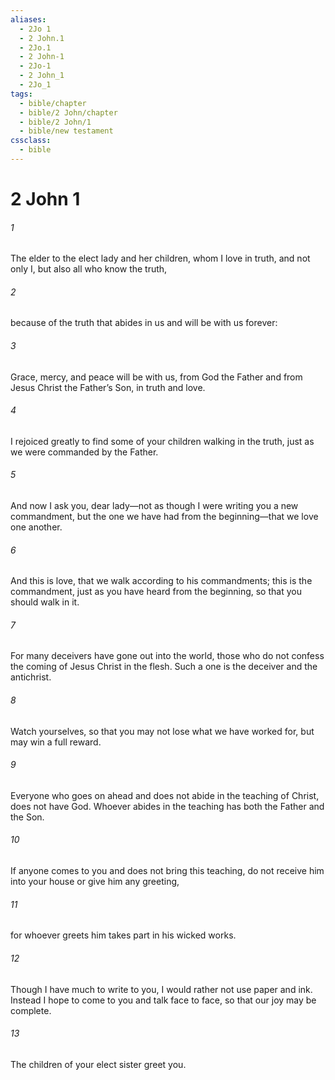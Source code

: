 ```yaml
---
aliases:
  - 2Jo 1
  - 2 John.1
  - 2Jo.1
  - 2 John-1
  - 2Jo-1
  - 2 John_1
  - 2Jo_1
tags:
  - bible/chapter
  - bible/2 John/chapter
  - bible/2 John/1
  - bible/new testament
cssclass:
  - bible
---
```


# 2 John 1

###### 1
The elder to the elect lady and her children, whom I love in truth, and not only I, but also all who know the truth,
###### 2
because of the truth that abides in us and will be with us forever:
###### 3
Grace, mercy, and peace will be with us, from God the Father and from Jesus Christ the Father’s Son, in truth and love.
###### 4
I rejoiced greatly to find some of your children walking in the truth, just as we were commanded by the Father.
###### 5
And now I ask you, dear lady—not as though I were writing you a new commandment, but the one we have had from the beginning—that we love one another.
###### 6
And this is love, that we walk according to his commandments; this is the commandment, just as you have heard from the beginning, so that you should walk in it.
###### 7
For many deceivers have gone out into the world, those who do not confess the coming of Jesus Christ in the flesh. Such a one is the deceiver and the antichrist.
###### 8
Watch yourselves, so that you may not lose what we have worked for, but may win a full reward.
###### 9
Everyone who goes on ahead and does not abide in the teaching of Christ, does not have God. Whoever abides in the teaching has both the Father and the Son.
###### 10
If anyone comes to you and does not bring this teaching, do not receive him into your house or give him any greeting,
###### 11
for whoever greets him takes part in his wicked works.
###### 12
Though I have much to write to you, I would rather not use paper and ink. Instead I hope to come to you and talk face to face, so that our joy may be complete.
###### 13
The children of your elect sister greet you.


